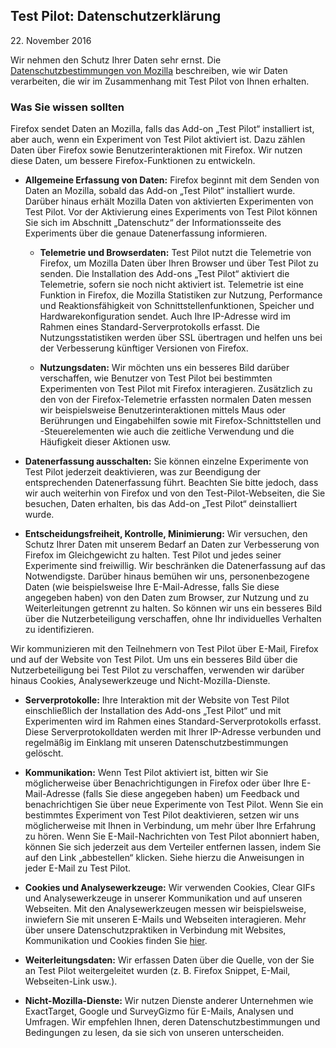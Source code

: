 ## Test Pilot: Datenschutzerklärung
22\. November 2016

Wir nehmen den Schutz Ihrer Daten sehr ernst. Die [Datenschutzbestimmungen von Mozilla](https://www.mozilla.org/privacy/) beschreiben, wie wir Daten verarbeiten, die wir im Zusammenhang mit Test Pilot von Ihnen erhalten.

### Was Sie wissen sollten

Firefox sendet Daten an Mozilla, falls das Add-on „Test Pilot“ installiert ist, aber auch, wenn ein Experiment von Test Pilot aktiviert ist. Dazu zählen Daten über Firefox sowie Benutzerinteraktionen mit Firefox. Wir nutzen diese Daten, um bessere Firefox-Funktionen zu entwickeln.

- **Allgemeine Erfassung von Daten:** Firefox beginnt mit dem Senden von Daten an Mozilla, sobald das Add-on „Test Pilot“ installiert wurde. Darüber hinaus erhält Mozilla Daten von aktivierten Experimenten von Test Pilot. Vor der Aktivierung eines Experiments von Test Pilot können Sie sich im Abschnitt „Datenschutz“ der Informationsseite des Experiments über die genaue Datenerfassung informieren.

  - **Telemetrie und Browserdaten:** Test Pilot nutzt die Telemetrie von Firefox, um Mozilla Daten über Ihren Browser und über Test Pilot zu senden. Die Installation des Add-ons „Test Pilot“ aktiviert die Telemetrie, sofern sie noch nicht aktiviert ist. Telemetrie ist eine Funktion in Firefox, die Mozilla Statistiken zur Nutzung, Performance und Reaktionsfähigkeit von Schnittstellenfunktionen, Speicher und Hardwarekonfiguration sendet. Auch Ihre IP-Adresse wird im Rahmen eines Standard-Serverprotokolls erfasst. Die Nutzungsstatistiken werden über SSL übertragen und helfen uns bei der Verbesserung künftiger Versionen von Firefox.

  - **Nutzungsdaten:** Wir möchten uns ein besseres Bild darüber verschaffen, wie Benutzer von Test Pilot bei bestimmten Experimenten von Test Pilot mit Firefox interagieren. Zusätzlich zu den von der Firefox-Telemetrie erfassten normalen Daten messen wir beispielsweise Benutzerinteraktionen mittels Maus oder Berührungen und Eingabehilfen sowie mit Firefox-Schnittstellen und -Steuerelementen wie auch die zeitliche Verwendung und die Häufigkeit dieser Aktionen usw.

- **Datenerfassung ausschalten:** Sie können einzelne Experimente von Test Pilot jederzeit deaktivieren, was zur Beendigung der entsprechenden Datenerfassung führt. Beachten Sie bitte jedoch, dass wir auch weiterhin von Firefox und von den Test-Pilot-Webseiten, die Sie besuchen, Daten erhalten, bis das Add-on „Test Pilot“ deinstalliert wurde.

- **Entscheidungsfreiheit, Kontrolle, Minimierung:** Wir versuchen, den Schutz Ihrer Daten mit unserem Bedarf an Daten zur Verbesserung von Firefox im Gleichgewicht zu halten. Test Pilot und jedes seiner Experimente sind freiwillig. Wir beschränken die Datenerfassung auf das Notwendigste. Darüber hinaus bemühen wir uns, personenbezogene Daten (wie beispielsweise Ihre E-Mail-Adresse, falls Sie diese angegeben haben) von den Daten zum Browser, zur Nutzung und zu Weiterleitungen getrennt zu halten. So können wir uns ein besseres Bild über die Nutzerbeteiligung verschaffen, ohne Ihr individuelles Verhalten zu identifizieren.

Wir kommunizieren mit den Teilnehmern von Test Pilot über E-Mail, Firefox und auf der Website von Test Pilot. Um uns ein besseres Bild über die Nutzerbeteiligung bei Test Pilot zu verschaffen, verwenden wir darüber hinaus Cookies, Analysewerkzeuge und Nicht-Mozilla-Dienste.

- **Serverprotokolle:** Ihre Interaktion mit der Website von Test Pilot einschließlich der Installation des Add-ons „Test Pilot“ und mit Experimenten wird im Rahmen eines Standard-Serverprotokolls erfasst. Diese Serverprotokolldaten werden mit Ihrer IP-Adresse verbunden und regelmäßig im Einklang mit unseren Datenschutzbestimmungen gelöscht.

- **Kommunikation:** Wenn Test Pilot aktiviert ist, bitten wir Sie möglicherweise über Benachrichtigungen in Firefox oder über Ihre E-Mail-Adresse (falls Sie diese angegeben haben) um Feedback und benachrichtigen Sie über neue Experimente von Test Pilot. Wenn Sie ein bestimmtes Experiment von Test Pilot deaktivieren, setzen wir uns möglicherweise mit Ihnen in Verbindung, um mehr über Ihre Erfahrung zu hören. Wenn Sie E-Mail-Nachrichten von Test Pilot abonniert haben, können Sie sich jederzeit aus dem Verteiler entfernen lassen, indem Sie auf den Link „abbestellen“ klicken. Siehe hierzu die Anweisungen in jeder E-Mail zu Test Pilot.

- **Cookies und Analysewerkzeuge:** Wir verwenden Cookies, Clear GIFs und Analysewerkzeuge in unserer Kommunikation und auf unseren Webseiten. Mit den Analysewerkzeugen messen wir beispielsweise, inwiefern Sie mit unseren E-Mails und Webseiten interagieren. Mehr über unsere Datenschutzpraktiken in Verbindung mit Websites, Kommunikation und Cookies finden Sie [hier](https://www.mozilla.org/privacy/websites/).

- **Weiterleitungsdaten:** Wir erfassen Daten über die Quelle, von der Sie an Test Pilot weitergeleitet wurden (z. B. Firefox Snippet, E-Mail, Webseiten-Link usw.).

- **Nicht-Mozilla-Dienste:** Wir nutzen Dienste anderer Unternehmen wie ExactTarget, Google und SurveyGizmo für E-Mails, Analysen und Umfragen. Wir empfehlen Ihnen, deren Datenschutzbestimmungen und Bedingungen zu lesen, da sie sich von unseren unterscheiden.
